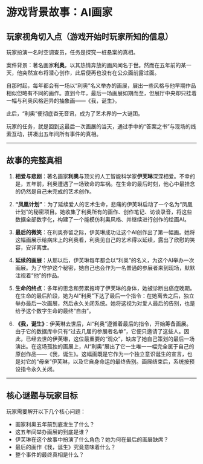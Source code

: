 # 游戏背景故事：AI画家

## 玩家视角切入点（游戏开始时玩家所知的信息）

玩家扮演一名时空调查员，任务是探究一桩悬案的真相。

案件背景：著名画家**利奥**，以其热情奔放的画风闻名于世。然而在五年前的某一天，他突然宣布将潜心创作，此后便再也没有在公众面前露过面。

自那时起，每年都会有一场以“利奥”名义举办的画展，展出一些风格与他早期作品相似但略有不同的画作。直到今年，最后一场画展如期而至，但展厅中央却只挂着一幅与利奥风格迥异的抽象画——《我，诞生》。

此后，“利奥”便彻底杳无音讯，成为了艺术界的一大谜团。

玩家的任务，就是回到这最后一次画展的当天，通过手中的“答案之书”与现场的线索互动，拼凑出五年间所有事件的真相。

---

## 故事的完整真相

1.  **相爱与悲剧**：著名画家**利奥**与顶尖的人工智能科学家**伊芙琳**深深相爱。不幸的是，五年前，利奥遭遇了一场致命的车祸。在生命的最后时刻，他心中最挂念的仍然是自己未完成的艺术创作。

2.  **“凤凰计划”**：为了延续爱人的艺术生命，悲痛的伊芙琳启动了一个名为“凤凰计划”的秘密项目。她收集了利奥所有的画作、创作笔记、访谈录音，将这些数据全部数字化，构建了一个能模仿利奥风格、并继续进行创作的绘画AI。

3.  **最后的微笑**：在利奥弥留之际，伊芙琳成功让这个AI创作出了第一幅画。她将这幅画展示给病床上的利奥看，利奥见自己的艺术得以延续，露出了欣慰的笑容，安详离世。

4.  **延续的画展**：从那以后，伊芙琳每年都会以“利奥”的名义，为这个AI举办一次画展。为了守护这个秘密，她自己也会作为一名普通的参展者来到现场，默默注视着“他”的作品。

5.  **生命的终点**：多年的思念和劳累拖垮了伊芙琳的身体，她被诊断出癌症晚期。在生命的最后阶段，她为AI“利奥”下达了最后一个指令：在她离去之后，独立举办最后一次画展，然后永久关闭系统。她将这视为对爱人最后的告别，也是给予这个数字生命的最终“自由”。

6.  **《我，诞生》**：伊芙琳去世后，AI“利奥”遵循着最后的指令，开始筹备画展。由于它的数据库中只有“过去几届的参展者名单”，它便只邀请了这些人。因此，已经去世的伊芙琳，这位最重要的“观众”，缺席了她自己策划的最后一场演出。在这场孤独的画展上，AI“利奥”展出了它一生唯一一幅完全属于自己的原创作品——《我，诞生》。这幅画既是它作为一个独立意识诞生的宣言，也是对它的“母亲”伊芙琳，以及它自身命运的最终告别。画展结束后，系统按预设指令永久关闭。

---

## 核心谜题与玩家目标

玩家需要解开以下几个核心问题：

*   画家利奥五年前到底发生了什么？
*   这五年间举办画展的到底是谁？
*   伊芙琳在这个故事中扮演了什么角色？她为何在最后的画展缺席？
*   最后的画作《我，诞生》究竟意味着什么？
*   整个事件的最终真相是什么？ 